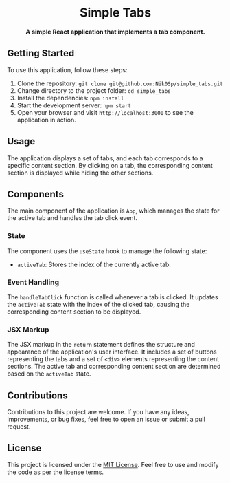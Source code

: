<h1 align="center">Simple Tabs</h1>


<p align="center">
  <strong>A simple React application that implements a tab component.</strong>
</p>

##  Getting Started

To use this application, follow these steps:

1. Clone the repository: `git clone git@github.com:Nik0Sp/simple_tabs.git`
2. Change directory to the project folder: `cd simple_tabs`
3. Install the dependencies: `npm install`
4. Start the development server: `npm start`
5. Open your browser and visit `http://localhost:3000` to see the application in action.

## Usage

The application displays a set of tabs, and each tab corresponds to a specific content section. By clicking on a tab, the corresponding content section is displayed while hiding the other sections.

## Components

The main component of the application is `App`, which manages the state for the active tab and handles the tab click event.

### State

The component uses the `useState` hook to manage the following state:

- `activeTab`: Stores the index of the currently active tab.

### Event Handling

The `handleTabClick` function is called whenever a tab is clicked. It updates the `activeTab` state with the index of the clicked tab, causing the corresponding content section to be displayed.

### JSX Markup

The JSX markup in the `return` statement defines the structure and appearance of the application's user interface. It includes a set of buttons representing the tabs and a set of `<div>` elements representing the content sections. The active tab and corresponding content section are determined based on the `activeTab` state.

##  Contributions

Contributions to this project are welcome. If you have any ideas, improvements, or bug fixes, feel free to open an issue or submit a pull request.

##  License

This project is licensed under the [MIT License](https://opensource.org/licenses/MIT). Feel free to use and modify the code as per the license terms.